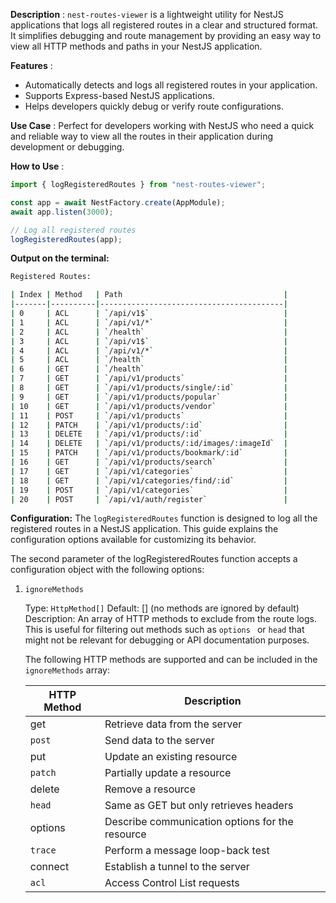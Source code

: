 **Description** :
`nest-routes-viewer` is a lightweight utility for NestJS applications that logs all registered routes in a clear and structured format. It simplifies debugging and route management by providing an easy way to view all HTTP methods and paths in your NestJS application.

**Features** :

-   Automatically detects and logs all registered routes in your application.
-   Supports Express-based NestJS applications.
-   Helps developers quickly debug or verify route configurations.

**Use Case** :
Perfect for developers working with NestJS who need a quick and reliable way to view all the routes in their application during development or debugging.

**How to Use** :

```typescript
import { logRegisteredRoutes } from "nest-routes-viewer";

const app = await NestFactory.create(AppModule);
await app.listen(3000);

// Log all registered routes
logRegisteredRoutes(app);
```

**Output on the terminal:**

```bash
Registered Routes:

| Index | Method   | Path                                    |
|-------|----------|-----------------------------------------|
| 0     | ACL      | `/api/v1$`                              |
| 1     | ACL      | `/api/v1/*`                             |
| 2     | ACL      | `/health`                               |
| 3     | ACL      | `/api/v1$`                              |
| 4     | ACL      | `/api/v1/*`                             |
| 5     | ACL      | `/health`                               |
| 6     | GET      | `/health`                               |
| 7     | GET      | `/api/v1/products`                      |
| 8     | GET      | `/api/v1/products/single/:id`           |
| 9     | GET      | `/api/v1/products/popular`              |
| 10    | GET      | `/api/v1/products/vendor`               |
| 11    | POST     | `/api/v1/products`                      |
| 12    | PATCH    | `/api/v1/products/:id`                  |
| 13    | DELETE   | `/api/v1/products/:id`                  |
| 14    | DELETE   | `/api/v1/products/:id/images/:imageId`  |
| 15    | PATCH    | `/api/v1/products/bookmark/:id`         |
| 16    | GET      | `/api/v1/products/search`               |
| 17    | GET      | `/api/v1/categories`                    |
| 18    | GET      | `/api/v1/categories/find/:id`           |
| 19    | POST     | `/api/v1/categories`                    |
| 20    | POST     | `/api/v1/auth/register`                 |
```

**Configuration:**
The `logRegisteredRoutes` function is designed to log all the registered routes in a NestJS application. This guide explains the configuration options available for customizing its behavior.

The second parameter of the logRegisteredRoutes function accepts a configuration object with the following options:

1. `ignoreMethods`

    Type: `HttpMethod[]`
    Default: [] (no methods are ignored by default)
    Description: An array of HTTP methods to exclude from the route logs. This is useful for filtering out methods such as `options ` or `head` that might not be relevant for debugging or API documentation purposes.

    The following HTTP methods are supported and can be included in the `ignoreMethods` array:

    | HTTP Method | Description                                     |
    | ----------- | ----------------------------------------------- |
    | get         | Retrieve data from the server                   |
    | `post`      | Send data to the server                         |
    | put         | Update an existing resource                     |
    | `patch`     | Partially update a resource                     |
    | delete      | Remove a resource                               |
    | `head`      | Same as GET but only retrieves headers          |
    | options     | Describe communication options for the resource |
    | `trace`     | Perform a message loop-back test                |
    | connect     | Establish a tunnel to the server                |
    | `acl`       | Access Control List requests                    |
